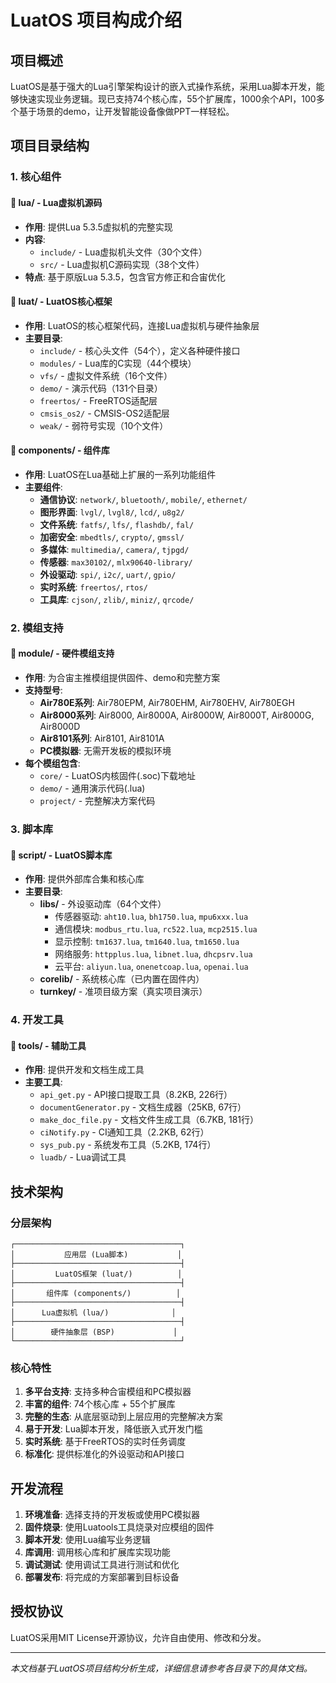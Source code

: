# LuatOS 项目构成介绍

## 项目概述

LuatOS是基于强大的Lua引擎架构设计的嵌入式操作系统，采用Lua脚本开发，能够快速实现业务逻辑。现已支持74个核心库，55个扩展库，1000余个API，100多个基于场景的demo，让开发智能设备像做PPT一样轻松。

## 项目目录结构

### 1. 核心组件

#### 📁 lua/ - Lua虚拟机源码
- **作用**: 提供Lua 5.3.5虚拟机的完整实现
- **内容**: 
  - `include/` - Lua虚拟机头文件（30个文件）
  - `src/` - Lua虚拟机C源码实现（38个文件）
- **特点**: 基于原版Lua 5.3.5，包含官方修正和合宙优化

#### 📁 luat/ - LuatOS核心框架
- **作用**: LuatOS的核心框架代码，连接Lua虚拟机与硬件抽象层
- **主要目录**:
  - `include/` - 核心头文件（54个），定义各种硬件接口
  - `modules/` - Lua库的C实现（44个模块）
  - `vfs/` - 虚拟文件系统（16个文件）
  - `demo/` - 演示代码（131个目录）
  - `freertos/` - FreeRTOS适配层
  - `cmsis_os2/` - CMSIS-OS2适配层
  - `weak/` - 弱符号实现（10个文件）

#### 📁 components/ - 组件库
- **作用**: LuatOS在Lua基础上扩展的一系列功能组件
- **主要组件**:
  - **通信协议**: `network/`, `bluetooth/`, `mobile/`, `ethernet/`
  - **图形界面**: `lvgl/`, `lvgl8/`, `lcd/`, `u8g2/`
  - **文件系统**: `fatfs/`, `lfs/`, `flashdb/`, `fal/`
  - **加密安全**: `mbedtls/`, `crypto/`, `gmssl/`
  - **多媒体**: `multimedia/`, `camera/`, `tjpgd/`
  - **传感器**: `max30102/`, `mlx90640-library/`
  - **外设驱动**: `spi/`, `i2c/`, `uart/`, `gpio/`
  - **实时系统**: `freertos/`, `rtos/`
  - **工具库**: `cjson/`, `zlib/`, `miniz/`, `qrcode/`

### 2. 模组支持

#### 📁 module/ - 硬件模组支持
- **作用**: 为合宙主推模组提供固件、demo和完整方案
- **支持型号**:
  - **Air780E系列**: Air780EPM, Air780EHM, Air780EHV, Air780EGH
  - **Air8000系列**: Air8000, Air8000A, Air8000W, Air8000T, Air8000G, Air8000D
  - **Air8101系列**: Air8101, Air8101A
  - **PC模拟器**: 无需开发板的模拟环境
- **每个模组包含**:
  - `core/` - LuatOS内核固件(.soc)下载地址
  - `demo/` - 通用演示代码(.lua)
  - `project/` - 完整解决方案代码

### 3. 脚本库

#### 📁 script/ - LuatOS脚本库
- **作用**: 提供外部库合集和核心库
- **主要目录**:
  - **libs/** - 外设驱动库（64个文件）
    - 传感器驱动: `aht10.lua`, `bh1750.lua`, `mpu6xxx.lua`
    - 通信模块: `modbus_rtu.lua`, `rc522.lua`, `mcp2515.lua`
    - 显示控制: `tm1637.lua`, `tm1640.lua`, `tm1650.lua`
    - 网络服务: `httpplus.lua`, `libnet.lua`, `dhcpsrv.lua`
    - 云平台: `aliyun.lua`, `onenetcoap.lua`, `openai.lua`
  - **corelib/** - 系统核心库（已内置在固件内）
  - **turnkey/** - 准项目级方案（真实项目演示）

### 4. 开发工具

#### 📁 tools/ - 辅助工具
- **作用**: 提供开发和文档生成工具
- **主要工具**:
  - `api_get.py` - API接口提取工具（8.2KB, 226行）
  - `documentGenerator.py` - 文档生成器（25KB, 67行）
  - `make_doc_file.py` - 文档文件生成工具（6.7KB, 181行）
  - `ciNotify.py` - CI通知工具（2.2KB, 62行）
  - `sys_pub.py` - 系统发布工具（5.2KB, 174行）
  - `luadb/` - Lua调试工具

## 技术架构

### 分层架构
```
┌─────────────────────────────────────┐
│           应用层 (Lua脚本)           │
├─────────────────────────────────────┤
│         LuatOS框架 (luat/)          │
├─────────────────────────────────────┤
│       组件库 (components/)          │
├─────────────────────────────────────┤
│      Lua虚拟机 (lua/)              │
├─────────────────────────────────────┤
│        硬件抽象层 (BSP)             │
└─────────────────────────────────────┘
```

### 核心特性

1. **多平台支持**: 支持多种合宙模组和PC模拟器
2. **丰富的组件**: 74个核心库 + 55个扩展库
3. **完整的生态**: 从底层驱动到上层应用的完整解决方案
4. **易于开发**: Lua脚本开发，降低嵌入式开发门槛
5. **实时系统**: 基于FreeRTOS的实时任务调度
6. **标准化**: 提供标准化的外设驱动和API接口

## 开发流程

1. **环境准备**: 选择支持的开发板或使用PC模拟器
2. **固件烧录**: 使用Luatools工具烧录对应模组的固件
3. **脚本开发**: 使用Lua编写业务逻辑
4. **库调用**: 调用核心库和扩展库实现功能
5. **调试测试**: 使用调试工具进行测试和优化
6. **部署发布**: 将完成的方案部署到目标设备

## 授权协议

LuatOS采用MIT License开源协议，允许自由使用、修改和分发。

---

*本文档基于LuatOS项目结构分析生成，详细信息请参考各目录下的具体文档。* 